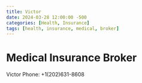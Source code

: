 ```yaml
---
title: Victor
date: 2024-03-28 12:00:00 -500
categories: [Health, Insurance]
tags: [health, insurance, medical, broker]
---
```


# Medical Insurance Broker

Victor
Phone: +1(202)631-8608